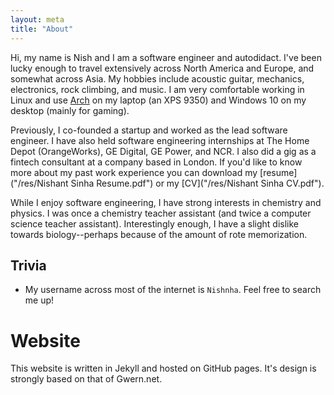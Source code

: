 ```yaml
---
layout: meta
title: "About"
---
```

Hi, my name is Nish and I am a software engineer and autodidact. I've been lucky enough to travel extensively across North America and Europe, and somewhat across Asia. My hobbies include acoustic guitar, mechanics, electronics, rock climbing, and music. I am very comfortable working in Linux and use [Arch](https://www.github.com/nishnha/arch-config) on my laptop (an XPS 9350) and Windows 10 on my desktop (mainly for gaming). 

Previously, I co-founded a startup and worked as the lead software engineer. I have also held software engineering internships at The Home Depot (OrangeWorks), GE Digital, GE Power, and NCR. I also did a gig as a fintech consultant at a company based in London. If you'd like to know more about my past work experience you can download my [resume]("/res/Nishant Sinha Resume.pdf") or my [CV]("/res/Nishant Sinha CV.pdf").

While I enjoy software engineering, I have strong interests in chemistry and physics. I was once a chemistry teacher assistant (and twice a computer science teacher assistant). Interestingly enough, I have a slight dislike towards biology--perhaps because of the amount of rote memorization.

## Trivia
* My username across most of the internet is `Nishnha`. Feel free to search me up!

# Website
This website is written in Jekyll and hosted on GitHub pages. It's design is strongly based on that of Gwern.net.